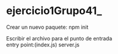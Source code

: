 # ejercicio1Grupo41_

Crear un nuevo paquete:
      npm init
      
Escribir el archivo para el punto de entrada      
entry point:(index.js) server.js
